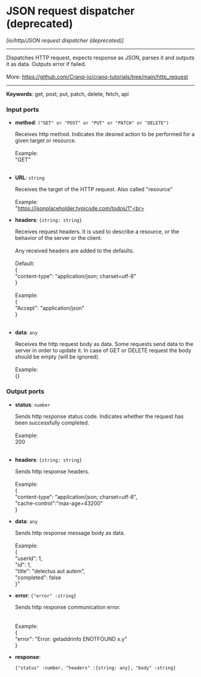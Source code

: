 # JSON request dispatcher (deprecated)

_[io/http/JSON request dispatcher (deprecated)]_

---

Dispatches HTTP request, expects response as JSON, parses it and outputs it as data. Outputs error if failed.<br>
<br>
More: https://github.com/Cranq-io/cranq-tutorials/tree/main/http_request<br>

---

__Keywords__: get, post, put, patch, delete, fetch, api

### Input ports

* __method__: ` ("GET" or "POST" or "PUT" or "PATCH" or "DELETE") `

    Receives http method. Indicates the desired action to be performed for a given target or resource.<br>
    <br>
    Example:<br>
    "GET"<br>
    <br>


* __URL__: ` string `

    Receives the target of the HTTP request. Also called "resource" <br>
    <br>
    Example:<br>
    "https://jsonplaceholder.typicode.com/todos/1"<br>
    <br>


* __headers__: ` {string: string} `

    Receives request headers. It is  used to describe a resource, or the behavior of the server or the client.<br>
    <br>
    Any received headers are added to the defaults.<br>
    <br>
    Default:<br>
    {<br>
      "content-type": "application/json; charset=utf-8"<br>
    }<br>
    <br>
    Example: <br>
    {<br>
    "Accept": "application/json"<br>
    }<br>
    <br>


* __data__: ` any `

    Receives the http request body as data. Some requests send data to the server in order to update it. In case of GET or DELETE request the body should be empty (will be ignored).<br>
    <br>
    Example:<br>
    {}<br>

### Output ports

* __status__: ` number `

    Sends http response status code. Indicates whether the request has been  successfully completed.<br>
    <br>
    Example:<br>
    200<br>
    <br>


* __headers__: ` {string: string} `

    Sends http response headers.<br>
    <br>
    Example:<br>
    {<br>
    "content-type": "application/json; charset=utf-8",<br>
    "cache-control":"max-age=43200"<br>
    }<br>


* __data__: ` any `

    Sends http response message body as data.<br>
    <br>
    Example:<br>
    {<br>
      "userId": 1, <br>
      "id": 1, <br>
      "title": "delectus aut autem",  <br>
      "completed": false<br>
    }"<br>


* __error__: ` {"error" :string} `

    Sends http response communication error.<br>
    <br>
    <br>
    Example:<br>
    {<br>
      "error": "Error: getaddrinfo ENOTFOUND x.y"<br>
    }<br>


* __response__: 
    ```
    {"status" :number, "headers" :{string: any}, "body" :string}
    ```

